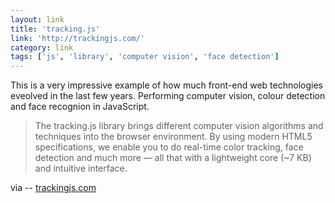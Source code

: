 ```yaml
---
layout: link 
title: 'tracking.js'
link: 'http://trackingjs.com/'
category: link
tags: ['js', 'library', 'computer vision', 'face detection']
---
```


This is a very impressive example of how much front-end web technologies eveolved in the last few years. Performing computer vision, colour detection and face recognion in JavaScript.

> The tracking.js library brings different computer vision algorithms and techniques into the browser environment. By using modern HTML5 specifications, we enable you to do real-time color tracking, face detection and much more — all that with a lightweight core (~7 KB) and intuitive interface.

via -- [trackingjs.com](http://trackingjs.com/)
